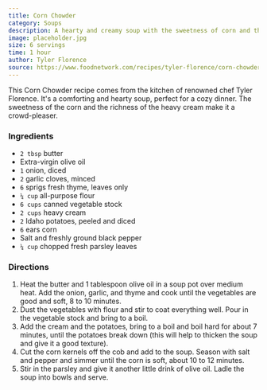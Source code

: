 ```yaml
---
title: Corn Chowder
category: Soups
description: A hearty and creamy soup with the sweetness of corn and the richness of heavy cream. Perfect for a cozy dinner.
image: placeholder.jpg
size: 6 servings
time: 1 hour
author: Tyler Florence
source: https://www.foodnetwork.com/recipes/tyler-florence/corn-chowder-recipe-1915497#reviewsTop
---
```


This Corn Chowder recipe comes from the kitchen of renowned chef Tyler Florence. It's a comforting and hearty soup, perfect for a cozy dinner. The sweetness of the corn and the richness of the heavy cream make it a crowd-pleaser.

### Ingredients

* `2 tbsp` butter
* Extra-virgin olive oil
* `1` onion, diced
* `2` garlic cloves, minced
* `6` sprigs fresh thyme, leaves only
* `¼ cup` all-purpose flour
* `6 cups` canned vegetable stock
* `2 cups` heavy cream
* `2` Idaho potatoes, peeled and diced
* `6` ears corn
* Salt and freshly ground black pepper
* `¼ cup` chopped fresh parsley leaves

### Directions

1. Heat the butter and 1 tablespoon olive oil in a soup pot over medium heat. Add the onion, garlic, and thyme and cook until the vegetables are good and soft, 8 to 10 minutes.
2. Dust the vegetables with flour and stir to coat everything well. Pour in the vegetable stock and bring to a boil.
3. Add the cream and the potatoes, bring to a boil and boil hard for about 7 minutes, until the potatoes break down (this will help to thicken the soup and give it a good texture).
4. Cut the corn kernels off the cob and add to the soup. Season with salt and pepper and simmer until the corn is soft, about 10 to 12 minutes.
5. Stir in the parsley and give it another little drink of olive oil. Ladle the soup into bowls and serve.